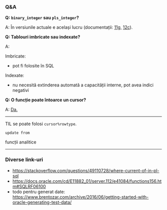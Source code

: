 ### Q&A

**Q: `binary_integer` sau `pls_integer`?**

A: În versiunile actuale e același lucru (documentații: [11g](https://docs.oracle.com/cd/E11882_01/appdev.112/e25519/datatypes.htm#LNPLS319), [12c](https://docs.oracle.com/database/121/LNPLS/datatypes.htm#LNPLS99938)).

**Q: Tablouri imbricate sau indexate?**

A:

Imbricate:
- pot fi folosite în SQL

Indexate:
- nu necesită extinderea automată a capacității interne, pot avea indici negativi

**Q: O funcție poate întoarce un cursor?**

A: [Da.](https://stackoverflow.com/questions/25891044/returning-a-ref-cursor-from-a-oracle-function)

-----

TIL se poate folosi `cursor%rowtype`.

`update from`

funcții analitice

-----

<!--

TODO
De exportat tabelele din schema HR în csv, apoi de portat manual 😢 script-urile pt constrângeri și mai știu eu ce

-->


### Diverse link-uri

- https://stackoverflow.com/questions/49110728/where-current-of-in-pl-sql
- https://docs.oracle.com/cd/E11882_01/server.112/e41084/functions156.htm#SQLRF06100
- todo pentru generat date: https://www.brentozar.com/archive/2016/06/getting-started-with-oracle-generating-test-data/
